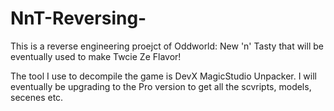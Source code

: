# NnT-Reversing-
This is a reverse  engineering proejct of Oddworld: New 'n' Tasty that will be eventually used to make Twcie Ze Flavor!

The tool I use to decompile the game is DevX MagicStudio Unpacker. I will eventually be upgrading to the Pro version to get all the scvripts, models, secenes etc. 
